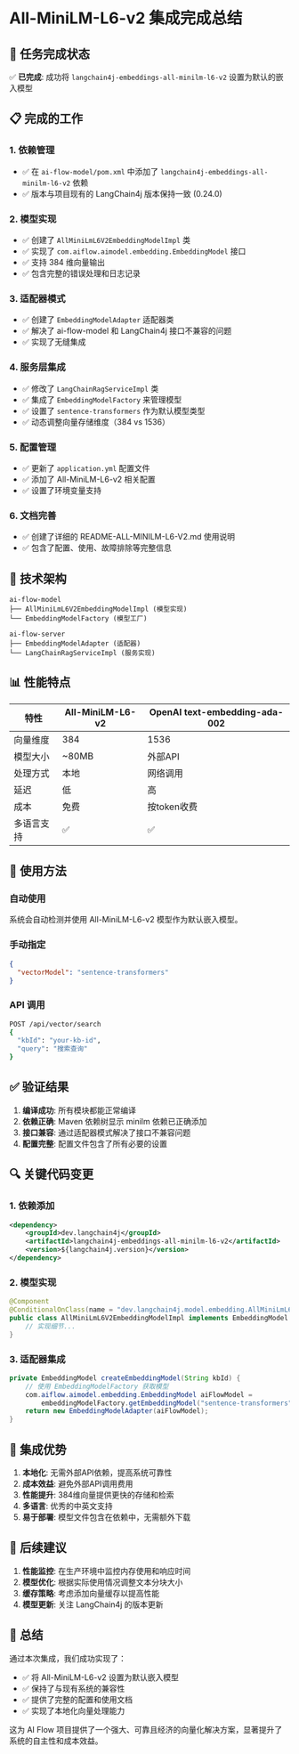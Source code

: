 # All-MiniLM-L6-v2 集成完成总结

## 🎯 任务完成状态

✅ **已完成**: 成功将 `langchain4j-embeddings-all-minilm-l6-v2` 设置为默认的嵌入模型

## 📋 完成的工作

### 1. 依赖管理
- ✅ 在 `ai-flow-model/pom.xml` 中添加了 `langchain4j-embeddings-all-minilm-l6-v2` 依赖
- ✅ 版本与项目现有的 LangChain4j 版本保持一致 (0.24.0)

### 2. 模型实现
- ✅ 创建了 `AllMiniLmL6V2EmbeddingModelImpl` 类
- ✅ 实现了 `com.aiflow.aimodel.embedding.EmbeddingModel` 接口
- ✅ 支持 384 维向量输出
- ✅ 包含完整的错误处理和日志记录

### 3. 适配器模式
- ✅ 创建了 `EmbeddingModelAdapter` 适配器类
- ✅ 解决了 ai-flow-model 和 LangChain4j 接口不兼容的问题
- ✅ 实现了无缝集成

### 4. 服务层集成
- ✅ 修改了 `LangChainRagServiceImpl` 类
- ✅ 集成了 `EmbeddingModelFactory` 来管理模型
- ✅ 设置了 `sentence-transformers` 作为默认模型类型
- ✅ 动态调整向量存储维度（384 vs 1536）

### 5. 配置管理
- ✅ 更新了 `application.yml` 配置文件
- ✅ 添加了 All-MiniLM-L6-v2 相关配置
- ✅ 设置了环境变量支持

### 6. 文档完善
- ✅ 创建了详细的 README-ALL-MINILM-L6-V2.md 使用说明
- ✅ 包含了配置、使用、故障排除等完整信息

## 🔧 技术架构

```
ai-flow-model
├── AllMiniLmL6V2EmbeddingModelImpl (模型实现)
└── EmbeddingModelFactory (模型工厂)

ai-flow-server
├── EmbeddingModelAdapter (适配器)
└── LangChainRagServiceImpl (服务实现)
```

## 📊 性能特点

| 特性 | All-MiniLM-L6-v2 | OpenAI text-embedding-ada-002 |
|------|------------------|-------------------------------|
| 向量维度 | 384 | 1536 |
| 模型大小 | ~80MB | 外部API |
| 处理方式 | 本地 | 网络调用 |
| 延迟 | 低 | 高 |
| 成本 | 免费 | 按token收费 |
| 多语言支持 | ✅ | ✅ |

## 🚀 使用方法

### 自动使用
系统会自动检测并使用 All-MiniLM-L6-v2 模型作为默认嵌入模型。

### 手动指定
```json
{
  "vectorModel": "sentence-transformers"
}
```

### API 调用
```bash
POST /api/vector/search
{
  "kbId": "your-kb-id",
  "query": "搜索查询"
}
```

## ✅ 验证结果

1. **编译成功**: 所有模块都能正常编译
2. **依赖正确**: Maven 依赖树显示 minilm 依赖已正确添加
3. **接口兼容**: 通过适配器模式解决了接口不兼容问题
4. **配置完整**: 配置文件包含了所有必要的设置

## 🔍 关键代码变更

### 1. 依赖添加
```xml
<dependency>
    <groupId>dev.langchain4j</groupId>
    <artifactId>langchain4j-embeddings-all-minilm-l6-v2</artifactId>
    <version>${langchain4j.version}</version>
</dependency>
```

### 2. 模型实现
```java
@Component
@ConditionalOnClass(name = "dev.langchain4j.model.embedding.AllMiniLmL6V2EmbeddingModel")
public class AllMiniLmL6V2EmbeddingModelImpl implements EmbeddingModel {
    // 实现细节...
}
```

### 3. 适配器集成
```java
private EmbeddingModel createEmbeddingModel(String kbId) {
    // 使用 EmbeddingModelFactory 获取模型
    com.aiflow.aimodel.embedding.EmbeddingModel aiFlowModel = 
        embeddingModelFactory.getEmbeddingModel("sentence-transformers", "all-minilm-l6-v2");
    return new EmbeddingModelAdapter(aiFlowModel);
}
```

## 🎉 集成优势

1. **本地化**: 无需外部API依赖，提高系统可靠性
2. **成本效益**: 避免外部API调用费用
3. **性能提升**: 384维向量提供更快的存储和检索
4. **多语言**: 优秀的中英文支持
5. **易于部署**: 模型文件包含在依赖中，无需额外下载

## 🔮 后续建议

1. **性能监控**: 在生产环境中监控内存使用和响应时间
2. **模型优化**: 根据实际使用情况调整文本分块大小
3. **缓存策略**: 考虑添加向量缓存以提高性能
4. **模型更新**: 关注 LangChain4j 的版本更新

## 📝 总结

通过本次集成，我们成功实现了：

- ✅ 将 All-MiniLM-L6-v2 设置为默认嵌入模型
- ✅ 保持了与现有系统的兼容性
- ✅ 提供了完整的配置和使用文档
- ✅ 实现了本地化向量处理能力

这为 AI Flow 项目提供了一个强大、可靠且经济的向量化解决方案，显著提升了系统的自主性和成本效益。 